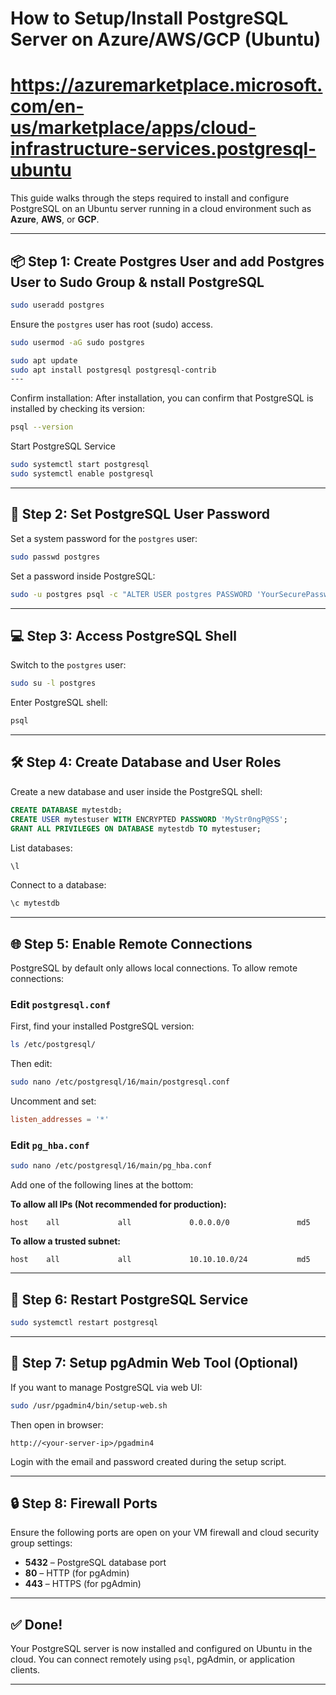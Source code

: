 
# How to Setup/Install PostgreSQL Server on Azure/AWS/GCP (Ubuntu)
# https://azuremarketplace.microsoft.com/en-us/marketplace/apps/cloud-infrastructure-services.postgresql-ubuntu
This guide walks through the steps required to install and configure PostgreSQL on an Ubuntu server running in a cloud environment such as **Azure**, **AWS**, or **GCP**.

---

## 📦 Step 1: Create Postgres User and add Postgres User to Sudo Group & nstall PostgreSQL
```bash
sudo useradd postgres
```
Ensure the `postgres` user has root (sudo) access.

```bash
sudo usermod -aG sudo postgres
```
```bash
sudo apt update
sudo apt install postgresql postgresql-contrib
---
```
Confirm installation:
After installation, you can confirm that PostgreSQL is installed by checking its version:

```bash
psql --version
```
Start PostgreSQL Service
```bash
sudo systemctl start postgresql
sudo systemctl enable postgresql
```
---
## 🔐 Step 2: Set PostgreSQL User Password 

Set a system password for the `postgres` user:

```bash
sudo passwd postgres
```

Set a password inside PostgreSQL:

```bash
sudo -u postgres psql -c "ALTER USER postgres PASSWORD 'YourSecurePassword';"
```

---

## 💻 Step 3: Access PostgreSQL Shell

Switch to the `postgres` user:

```bash
sudo su -l postgres
```

Enter PostgreSQL shell:

```bash
psql
```

---

## 🛠 Step 4: Create Database and User Roles

Create a new database and user inside the PostgreSQL shell:

```sql
CREATE DATABASE mytestdb;
CREATE USER mytestuser WITH ENCRYPTED PASSWORD 'MyStr0ngP@SS';
GRANT ALL PRIVILEGES ON DATABASE mytestdb TO mytestuser;
```

List databases:

```sql
\l
```

Connect to a database:

```sql
\c mytestdb
```

---

## 🌐 Step 5: Enable Remote Connections

PostgreSQL by default only allows local connections. To allow remote connections:

### Edit `postgresql.conf`

First, find your installed PostgreSQL version:

```bash
ls /etc/postgresql/
```

Then edit:

```bash
sudo nano /etc/postgresql/16/main/postgresql.conf
```

Uncomment and set:

```conf
listen_addresses = '*'
```

### Edit `pg_hba.conf`

```bash
sudo nano /etc/postgresql/16/main/pg_hba.conf
```

Add one of the following lines at the bottom:

**To allow all IPs (Not recommended for production):**
```
host    all             all             0.0.0.0/0               md5
```

**To allow a trusted subnet:**
```
host    all             all             10.10.10.0/24           md5
```

---

## 🔄 Step 6: Restart PostgreSQL Service

```bash
sudo systemctl restart postgresql
```

---

## 🧰 Step 7: Setup pgAdmin Web Tool (Optional)

If you want to manage PostgreSQL via web UI:

```bash
sudo /usr/pgadmin4/bin/setup-web.sh
```

Then open in browser:

```
http://<your-server-ip>/pgadmin4
```

Login with the email and password created during the setup script.

---

## 🔒 Step 8: Firewall Ports

Ensure the following ports are open on your VM firewall and cloud security group settings:

- **5432** – PostgreSQL database port
- **80** – HTTP (for pgAdmin)
- **443** – HTTPS (for pgAdmin)

---

## ✅ Done!

Your PostgreSQL server is now installed and configured on Ubuntu in the cloud. You can connect remotely using `psql`, pgAdmin, or application clients.

---
